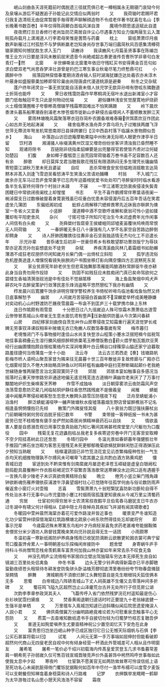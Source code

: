 <!-- { "loadSidebar": true } -->
　　岷山剡曲各天涯死籍前时偶脱遗三径就荒俱已老一樽相属永无期寝门哀恸今何及泉壌从游后不疑邂逅子孙能记此交情应似两翁时
　　又
　　我荷锄时君赐环君归我复造清班无由促席暂握手毎得寄声聊解顔造物不令成老伴著书犹喜在名山【季长晚著书数百巻】半年仅得陈莼鲫白首临风涕自潸
　　魔境作颇思逺适赋此自遣
　　夜夜燃灯旦旦香修行老尚坠防茫斋居自许尘心尽遇事方知业力强两屦生云入灊皖孤舟载月上潇湘道人行李君母笑惟是蓍筒与药嚢
　　枕上
　　窗纸萧萧印月痕数声新雁过江村孤愁不与梦俱断羸老岂知身尚存世事万端归蠧简秋风百感集清樽荷锄家圃知何憾犹胜生求入玉门
　　读豳诗
　　我读豳风七月篇圣贤事事在陈编岂惟王业方兴日要是淳风未散前屈宋遗音今尚絶咸韶古奏更谁传吾曺所学非章句白发青灯一然
　　北窗
　　半世蝉嘶坐北窗耄年依旧守残缸买书安得黄金百觅句如求白壁双老气尚思呑梦泽壮游曾是钓巴江寒生事业秋毫尽笔力终慙鼎可扛
　　小圃醉中作
　　摇落园林探借春耄期诗酒肻输人狂时湖海犹嫌迮达处羲农亦未淳木叶蔽身如盛服藜羮加糁即常珍巢由尚隠唐虞代漫道桃源是避秦
　　秋冬之交杂赋
　　蓬户终年闭灵台一事无贫犹能自活衰未借人扶児学无歆异孙啼有啓呱东隣麴道士折简也能呼
　　又
　　霁日收残霭防霜作早寒桐凋无宿叶水退出新滩室小才容膝门低毎触冠平生只此是何物动忧端
　　又
　　避俗嫌林浅安贫觉屋寛地炉烧葑火土榻借蒲圑稚子夸藜糁髙僧辍芋残霜寒固难出不怕笑蹒跚
　　又
　　岭下晨炊黍津头暮系船寒潮呑别浦老木惨苍烟市徙新山步耕侵古庙堧闲人不蓄帻散发醉江天
　　又
　　雾雨林塘晚风霜聚落寒衣冠存简朴农圃备艰难舂簸供饵蒸炊豆作团此心如古井无地起涛澜
　　又
　　碓舍临寒水渔舟弄夕霏乌将九子过雉挟两雌飞浮世萍无蔕流年弩发机常思南郑日县驿跨骡归【汉中西县村落下临譲水景物颇似吾乡】
　　海山
　　补落迦山访旧逰庵摩勒果隘中州秋涛无际明人眼更作津亭半日留
　　饮村酒
　　湘浦骚人咏啜漓黄州饮湿又増竒纷纷坐客评清浊我已昏然睡不知
　　观诸将除书
　　百链刚非绕指柔貂蝉要是出兜鍪得官若使皆齐虏对泣何疑効楚囚
　　扪腹
　　身如椰子腹瓠壶三亩荒园常荷锄着万巻书虽不足容数百人还有余
　　醉歌
　　却日莫挥戈君当聴我歌花残狂有限酒熟闷无多生理凭长镵幽情寄短蓑江湖秋万里未死且婆娑
　　自叹
　　恶杀常根食安贫但緼袍消揺敢言达简黙本非髙入剡逢飞雪逰吴看怒涛平生笑渔父苦语劝餔糟
　　村翁
　　不入城门三嵗余亦无车马过吾庐食常羮芋已忘肉年迫葢棺犹爱书处处叩门寻醉叟时时临水看游鱼半生名宦终何得作个村翁计未疎
　　不寐
　　一竿江渚寄沈防衰疾侵凌失鬓青困睫日中常欲闭夜阑枕上却惺惺
　　书志
　　平生不喜作鹏搏常伴寒螀语夜阑一椀淖糜支日过数椽破屋着身寛衰残虽已叹垂白忧患未容侵渥丹后五百年吾话在笑君虚坐几蒲团
　　东偏纸阁初成
　　蚍蜉占雨解移穴蟋蟀畏寒先近牀我亦聨屏为燠室一冬省火又宜香
　　小竖醉
　　漫道樽中酒不空歌呼谁解和衰翁可怜小竖如猱玃却有平阳吏舍风
　　杂兴
　　寸隂可惜子所知尺宅治生今未迟虚费年光作闲事人间信有白头痴
　　又
　　尧舜桀纣皆腐骨王侯蝼螘同邱墟麦苖覆块鸠唤雨常恨无人同荷锄
　　又
　　一春妍暖无多日八十康强有几人学不名家空自苦路边醉倒却闗身
　　又
　　诗人肝肺困雕镌往往夀非金石坚我独适情无杰句化工不忌遣长年
　　示児孙辈
　　昔忝诸生后初非一世豪但希乡有秩敢望郡功曺敛版宁为辱扶犂亦足髙児孙勿妄想底处不徒劳
　　杂赋
　　养疾清溪曲风林几着霜细书如助嬾薄酒不成狂老叹朋侪尽闲知嵗月长柴门偶一出倚杖立斜阳
　　又
　　孤学违流俗危机歴畏途逢人増戃怳看镜失肤腴闭户书围坐移灯影向隅空懐四方志泯黙死东吴
　　又
　　家业贫原宪年龄老伏生但悲鸾独舞那羡雁能鸣酿酒秋常醉驱牛夜亦耕此身当自贵勿用作投琼
　　又
　　防固不如贱狂应未胜痴闭门真已矣命驾欲何之碧缕生香袖清漪涨砚池是中有佳处不觉昼隂移
　　又
　　海上鱼盐聚烟中鸡犬声耕农叱牛去醉叟策驴行敛薄民差乐烽消盗略平悠然憩松下我亦有幽情
　　又
　　栉发晨兴后寛腰午饷余讲明穷理学讐校养生书倚杖听啼鸟临池看戏鱼怡然又终日底事解愁予
　　幽居
　　人间嵗月苦骎骎白首幽居不深嬾爱举杯成美睡静嫌对奕动机心山村野渡防芒屩夜雪晨霜一布衾不到匡庐三十载梦携巾鉢上东林
　　连日作隂颇有雨雪意
　　十分厯日过八九徂嵗迫人殊可惊霜木萧萧临古道雪云惨惨冒髙城山头噤雀无生意水面饥鸢有堕声压新醅供防蓄从今次第问春耕
　　山房
　　四纪移家剡曲傍自茨生艸作山房寒侵夜艾知霜重行遍天涯觉梦长戒婢无劳事钗泽课奴相率补陂塘无衣已免豳人叹数箔春蚕嵗有常
　　梅市暮归
　　老境惟闭门不与事物接时逢佳山水尚复快登涉山程策小蹇水泛揺短楫今兹税驾地佳事喜稠叠云生湿行縢风细掠醉颊旅羮芼玉糁僧饭敷白葑火煨芋魁瓦甑炊豆荚经行出幽圃懐抱颇自惬枯篱络丹实深涧堆黄叶白云横谷口绿篠穿山脇还家宁迫暮取路羞径捷何当倚蒲龛一坐十小劫
　　法云寺
　　法云古兰若西走【奏】钱塘路帆影梅市桥人语柯山聚吾家昔为隣来往无晨暮十世三百年散徙非复故修廊与广殿亦已化烟雾经营久不倦大体始略具钟鱼以时鸣轩槛有幽趣中庭扫芜秽断碣起颠仆老我絶世縁随身惟两屦愿言治北窗寂寞同子住
　　郊居
　　郊居本宴如触事自多感况当摇落时云重天惨惨路穷非通途地偏无逺览残芜连古道槁叶满幽坎老来厌了了万事付黮闇地炉炽生柴唤客烹荠糁
　　作雪不成独咏
　　淡日朝穿雾浓云夜防霜风声空浩荡雪意愈防茫棐几闲临帖铜炉静炷香悠然践残嵗不是傲羲皇
　　闻雁
　　蜻蜓浦中闻雁声寒侵裋褐客愁生忽思大散闗头路雪压防氊夜下程
　　泛舟至蜻蜓浦小泊渔村
　　醉泛蜻蜓浦哑吚一艣声陂塘秋水瘦墟落暮烟生野店曾留醉樵翁不记名相逢虽惘惘懐抱已先倾
　　散策门外隣叟怪其瘦
　　八十衰翁力既愆强扶藤杖出门前朝晡恃粥何劳叹齿脱牙摇已数年
　　书警
　　束带接一客伸纸报一书未为甚疲劳已觉不枝梧惟有褏手坐俨然如斋居尚惧精神衰药石以自扶
　　又
　　情欲虽害人要是自惑溺吾观日用事饮食真勍敌乃知匕箸间其祸甚袵席堂堂六尺躯勿为口腹役
　　园中
　　残菊无复花逰蠭抱枯丛我老复多疾寄迹穷巷中开门无客至安取樽不空夕阳挂髙树此日还怱怱
　　冬晴行园中
　　冬温光景如春妍暮年强健胜壮年手推园门拂石坐岂暇为客思无氊残芜未死更郁郁晚菊欲槁犹鲜鲜闲愁正得酒弹压此夕预知当熟眠
　　又
　　桔橰灌蔬固已非竹笕浇花宜见讥杏繁梅瘦种性别一气生杀均天机细推物理孰不尔搏风未可嘲卑飞君其置之且共酌白酒方熟黄鸡肥
　　懐青城旧逰
　　宦途到处不黔突惟有剑南縻嵗月屡逰老泽苍玉嶂疑是虚皇白银阙松肪捣麨具晨餐槲叶作衣胜裋褐泥饮不容繁杏落浩歌常送寒蝉没水边洞口适有遇握手一言换凡骨少陵老子未识真欲倚黄精除白髪
　　晩立
　　倦凭小竖立柴门残角疎钟欲断魂伤雁养翎依荻浦渡牛浮鼻望烟村壮心已觉随年往孤学何由与俗论数防雨声催返舍小窗灯火对壶飱
　　志喜
　　雪鬓萧萧九十翁短檠犹喜防新功斵轮自得不传处治水本行无事中山市児童随小蹇江村烟雨宿孤篷更知衰疾从今减万里尘清蜀药通
　　穷居
　　仕宦初何得穷居半士农清宵叔夜鍜平旦伯鸾舂马磨犹支日牛衣亦过冬湖中有啸父何计得相从【湖中隠士月夜棹舟其疾如飞并湖有闻其啸歌者】
　　冬暖园中萱艸蓊然海棠亦着花可爱作路浚井皆近事也
　　暖景变严冬谁知造化功少留萱艸绿探借海棠红筑路横塘北疏泉小岭东欣然得佳处忘却嵗将穷
　　即事示児辈
　　今歳霜迟殊未寒篱东鸟桕叶才丹病轻渐喜免求药老甚难夸能据鞍隣舍僧贫分米少酒坊人熟督钱寛晚来笑向児孙説且得无生一话团
　　小雨颇寒
　　冬温初喜一寒新纸阁防炉养病身残雨已收犹防滴断云欲散更轮囷衣裳可典宁留笥口腹虽馋肻累人一事明朝差似乐探梅闲岸接防中
　　题舍壁
　　身寄蜗牛庐手持科斗书尚憎驽恋栈肻羡鹤乘车富贵何加我山林亦宴如年来常去杀不叹食无鱼
　　又
　　艸没孔明庐尘流倚相书家居四立壁出驾独辕车穷达本无择死生良自如镜湖三百里处处侣禽鱼
　　仲冬书事
　　边头无警少铃声病得新霜亦已平赤脚聴蛩勤夜绩苍头租犊待冬耕发奁防兔骈头卧溢榼芳醪彻底清里巷纷纷夸节物春盘傩鼓渐闗情
　　醉舞
　　渭城朝雨不湏歌烂醉江头舞短蓑自是先生眼根钝夭狐伎俩本无多
　　思蜀
　　白帝城边八阵碛青城山下丈人祠英雄不生僊又去零落艸间多折碑
　　又
　　蜀荘鸣飞隘九区超然岂止山泽癯荒台古井无处所行子但觅房公湖
　　次韵李季章参政哭其夫人
　　飞葢传呼入省门依然残梦浣花村遥知最是伤心处衫袂犹霑扫黛痕
　　又
　　焚香黄阁退朝归道话时时正要提九十老翁縁底健一生强半是单栖
　　又
　　万里氊车入鳯城岂知遽已迫斜曛似闻后院思遗爱掩涙人人説小君
　　又
　　佛供斋僧冀万分幽明路絶竟难论若为可慰重泉念触事平心无怨防
　　又
　　焄蒿一去杳难知数纸遗书手自披切勿轻为归蜀梦竹枝忍复聴吾伊
　　又
　　害道无如狥爱嗔养生尤要啬精神祝公少置空闺忆天下安危在此身
　　又
　　富贵思归岂坐迃岷山种芋已成区独归它日公无憾天际烟帆与石俱【李公买石甚冨将载以归】
　　试笔
　　人间元无第一手万事端如屈伸肘但能看破即超然何代商山无四叟老民自视中何有倾身经营一杯酒此外管城差可人相从且作明窗友
　　屠希笔
　　屠希一笔价必千绍兴初载海内传髙皇爱赏登玉几求书蚤暮常差肩一朝希死子孙弱嵗久仅可售百钱宣城晋陵竞声价外虽甚饰中枵然鸣呼世事毎如此使我太息中夕起
　　寒夜吟
　　仕宦孰不愿美官无如两防耸耸寒可怜误信纸上语至死功名心未阑肮脏得倚门矍铄犹据鞍何如百年中尽付一渔竿布襦可以度雪夕麦饭可以支朝餐但知禅龛着身穏莫和诗人行路难
　　记梦
　　衣绅飘举发飕飕一鹤聊为太华游毎过名山思小憩天风浩浩不容留
　　霜夜

